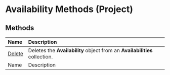 
# Availability Methods (Project)

## Methods



|**Name**|**Description**|
|:-----|:-----|
| [Delete](b014e345-10e8-efdd-310b-dd405143f6c6.md)|Deletes the  **Availability** object from an **Availabilities** collection.|
|Name|Description|
